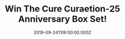 ---
campaign-uuid: "c-5a0275cf-ba81-43b6-8275-50fb65350ebe"
type: "Competition"
category: "Music"
date: "2019-09-24T09:00:00.000Z"
end-date: "2019-10-24T23:59:00.000Z"
disable-form: false
is_promoted: false
has_entry_page: true
title: "Win The Cure Curaetion-25 Anniversary Box Set!"
competition-description: "<p>Calling all The Cure fans! ‘Curaetion-25: From There\
  \ To Here | From Here To There’ is finally coming to us and we are giving away a\
  \ copy to you. This fabulous  Box Set captured the night of the 25th Meltdown Festival\
  \ at London’s Royal Festival Hall in June 2018.</p>\n<p>Does it sound like a plan\
  \ for your weekend? Click below for a chance to win.</p>\n"
hero-header: "Win The Cure Curaetion-25 Anniversary Box Set!"
terms-confirmation: "N/A"
banner-img: "https://assets.expresslyapp.com/asset-df71fb86-08f8-421d-bf6d-8cf3a8eaebfd.jpg"
logo-left-href: "http://club.expressly.io"
logo-left-image: "https://assets.expresslyapp.com/asset-67449da8-d575-4cd4-a602-8d85f0837711.jpg"
logo-left-title: "Expressly Club"
bg-image-hero: "https://assets.expresslyapp.com/asset-d0837bdd-159e-4820-915f-9f3b64df29f3.jpg"
bg-image-first: "https://assets.expresslyapp.com/asset-88a49730-76eb-4dda-924b-827e8e551bae.jpg"
section1-content: "<p>’In 2018 The Cure performed two historic shows celebrating a\
  \ 40-year career. ‘Curaetion-25: From There To Here | From Here To There’ Captured\
  \ on the tenth and final night of the 25th Meltdown Festival at London’s Royal Festival\
  \ Hall in June 2018.</p>\n<p>Smith, Simon Gallup, Jason Cooper, Roger O’Donnell,\
  \ and Reeves Gabrels performed a song from each of their 13 studio albums in chronological\
  \ order, displaying the evolution of The Cure’s music live on stage.</p>\n<p>Click\
  \ below for a chance of winning a copy now. Good luck!</p>\n"
entry-title: "Win The Cure Curaetion-25 Anniversary Box Set!"
entry-content: "<p>Enter the draw to win The Cure Curaetion-25 Anniversary Box Set\
  \ by completing the form below before 23:59 on the 24th of November 2019.</p>\n"
has-winner: false
prize-description: "The Cure Curaetion-25 Anniversary Box Set"
special-conditions: "Multiple entries are allowed up to one every day.\r\n\r\nThis\
  \ competition is also available on: http://aaa.nme.com/competitons/the-cure-25-anniversary-box-set-curaetion"
country-restrictions:
- "GB"
---